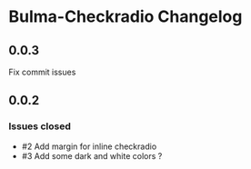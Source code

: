 # Bulma-Checkradio Changelog

## 0.0.3

Fix commit issues

## 0.0.2

### Issues closed

* #2 Add margin for inline checkradio
* #3 Add some dark and white colors ?
